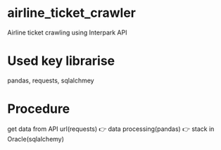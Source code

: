 # airline_ticket_crawler
Airline ticket crawling using Interpark API

# Used key librarise
pandas, requests, sqlalchmey

# Procedure
get data from API url(requests) 👉 data processing(pandas) 👉 stack in Oracle(sqlalchemy)
